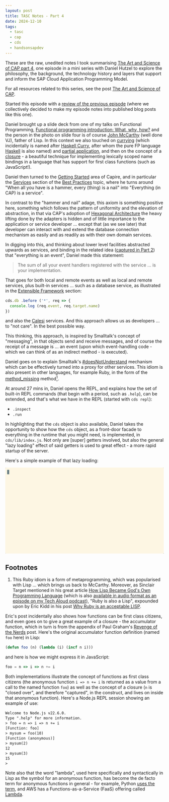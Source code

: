 ```yaml
---
layout: post
title: TASC Notes - Part 4
date: 2024-12-10
tags:
  - tasc
  - cap
  - cds
  - handsonsapdev
---
```

These are the raw, unedited notes I took summarising [The Art and Science of CAP part 4][98], one episode in a mini series with Daniel Hutzel to explore the philosophy, the background, the technology history and layers that support and inform the SAP Cloud Application Programming Model.

For all resources related to this series, see the post [The Art and Science of CAP][99].

Started this episode with a [review of the previous episode][1] (where we collectively decided to make my episode notes into published blog posts like this one).

Daniel brought up a slide deck from one of my talks on Functional Programming, [Functional programming introduction: What, why, how?][2] and the person in the photo on slide four is of course [John McCarthy][3] (well done VJ), father of Lisp. In this context we also touched on [currying][4] (which incidentally is named after [Haskell Curry][6], after whom the pure FP language [Haskell][7] is also named) and [partial application][5], and then on the concept of a [closure][8] - a beautiful technique for implementing lexically scoped name bindings in a language that has support for first class functions (such as JavaScript!).

Daniel then turned to the [Getting Started][9] area of Capire, and in particular the [Services][11] section of the [Best Practices][10] topic, where he turns around "When all you have is a hammer, every (thing) is a nail" into "Everything (in CAP) is a service".

In contrast to the "hammer and nail" adage, this axiom is something positive here, something which follows the pattern of uniformity and the elevation of abstraction, in that via CAP's adoption of [Hexagonal Architecture][12] the heavy lifting done by the adapters is hidden and of little importance to the application or service developer ... except that (as we see later) that developer can interact with and extend the database connection mechanism as easily and as readily as with their own domain services.

In digging into this, and thinking about lower level facilities abstracted upwards as services, and binding in the related idea ([captured in Part 2][12]) that "everything is an event", Daniel made this statement:

> The sum of all your event handlers registered with the service ... is your implementation.

That goes for both local and remote events as well as local and remote services, plus built-in services ... such as a database service, as illustrated in the [Extensible Framework][13] section:

```javascript
cds.db .before ('*', req => {
  console.log (req.event, req.target.name)
})
```

and also the [Calesi][14] services. And this approach allows us as developers ... to "not care". In the best possible way.

This thinking, this approach, is inspired by Smalltalk's concept of "messaging", in that objects send and receive messages, and of course the receipt of a message is ... an event (upon which event-handling code - which we can think of as an indirect method - is executed).

Daniel goes on to explain Smalltalk's [#doesNotUnderstand][15] mechanism which can be effectively turned into a proxy for other services. This idiom is also present in other languages, for example Ruby, in the form of the [method_missing][16] method[<sup>1</sup>](#footnotes).

At around 27 mins in, Daniel opens the REPL, and explains how the set of built-in REPL commands (that begin with a period, such as `.help`), can be extended, and that's what we have in the REPL (started with `cds repl`):

* `.inspect`
* `.run`

In highlighting that the `cds` object is also available, Daniel takes the opportunity to show how the `cds` object, as a front-door facade to everything in the runtime that you might need, is implemented, in `cds/lib/index.js`. Not only are [super] getters involved, but also the general "lazy loading" effect of said getters is used to great effect - a more rapid startup of the server.

Here's a simple example of that lazy loading:

![lazy loading with getter][24]


<a name="footnotes"></a>
## Footnotes

1. This Ruby idiom is a form of metaprogramming, which was popularised with Lisp ... which brings us back to McCarthy. Moreover, as Sinclair Target mentioned in his great article [How Lisp Became God's Own Programming Language][17] (which is also [available in audio format as an episode on my Tech Aloud podcast][18]), "Ruby is also a Lisp", expounded upon by Eric Kidd in his post [Why Ruby is an acceptable LISP][19].

Eric's post incidentally also shows how functions can be first class citizens, and even goes on to give a great example of a closure - the accumulator function, which in turn is from the appendix of Paul Graham's [Revenge of the Nerds][20] post. Here's the original accumulator function definition (named `foo` here) in Lisp:

```lisp
(defun foo (n) (lambda (i) (incf n i)))
```

and here is how we might express it in JavaScript:

```javascript
foo = n => i => n += i
```

Both implementations illustrate the concept of functions as first class citizens (the anonymous function `i => n += i` is returned as a value from a call to the named function `foo`) as well as the concept of a closure (`n` is "closed over", and therefore "captured", in the construct, and lives on inside that anonymous function). Here's a Node.js REPL session showing an example of use:

```log
Welcome to Node.js v22.6.0.
Type ".help" for more information.
> foo = n => i => n += i
[Function: foo]
> mysum = foo(10)
[Function (anonymous)]
> mysum(2)
12
> mysum(3)
15
>
```

Note also that the word "lambda", used here specifically and syntactically in Lisp as the symbol for an anonymous function, has become the de facto term for anonymous functions in general - for example, Python [uses the term][21], and AWS has a Functions-as-a-Service (FaaS) offering called [Lambda][22].


[1]: /blog/posts/2024/11/29/tasc-notes-part-3/
[2]: https://docs.google.com/presentation/d/1VWGEutu0o541a81GPCHG-pQ6IhX8TXC9WwM90JPtIwc/edit
[3]: https://en.wikipedia.org/wiki/John_McCarthy_(computer_scientist)
[4]: /blog/posts/2016/10/03/f3c-part-6-currying/
[5]: https://en.wikipedia.org/wiki/Partial_application
[6]: https://en.wikipedia.org/wiki/Haskell_Curry
[7]: https://www.haskell.org/
[8]: https://en.wikipedia.org/wiki/Closure_(computer_programming)
[9]: https://cap.cloud.sap/docs/get-started/
[10]: https://cap.cloud.sap/docs/about/best-practices
[11]: https://cap.cloud.sap/docs/about/best-practices#services
[12]: /blog/posts/2024/11/22/tasc-notes-part-2/
[13]: https://cap.cloud.sap/docs/about/best-practices#extensible-framework
[14]: https://cap.cloud.sap/docs/about/best-practices#the-calesi-pattern
[15]: https://wiki.c2.com/?DoesNotUnderstand
[16]: https://www.leighhalliday.com/ruby-metaprogramming-method-missing
[17]: https://twobithistory.org/2018/10/14/lisp.html
[18]: https://creators.spotify.com/pod/show/tech-aloud/episodes/How-Lisp-Became-Gods-Own-Programming-Language---Sinclair-Target---14-Oct-2018-e2rip0q
[19]: https://www.randomhacks.net/2005/12/03/why-ruby-is-an-acceptable-lisp/
[20]: https://www.paulgraham.com/icad.html
[21]: https://discuss.python.org/t/what-is-the-purpose-of-lambda-expressions/12415
[22]: https://aws.amazon.com/lambda/
[23]: https://developer.mozilla.org/en-US/docs/Web/JavaScript/Reference/Operators/super
[24]: /images/2024/12/lazy-loading-with-getter.gif
[98]: https://www.youtube.com/watch?v=kwxvyiC-6FI
[99]: /blog/posts/2024/12/06/the-art-and-science-of-cap/


